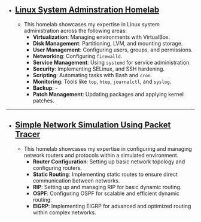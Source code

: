 - ## [Linux System Adminstration Homelab](Linux/Linux.md)
  - This homelab showcases my expertise in Linux system administration across the following areas:
    - **Virtualization**: Managing environments with VirtualBox.
    - **Disk Management**: Partitioning, LVM, and mounting storage.
    - **User Management**: Configuring users, groups, and permissions.
    - **Networking**: Configuring `firewalld`.
    - **Service Management**: Using `systemd` for service administration.
    - **Security**: Implementing SELinux, and SSH hardening.
    - **Scripting**: Automating tasks with Bash and `cron`.
    - **Monitoring**: Tools like `top`, `htop`, `journalctl`, and `syslog`.
    - **Backup**: -
    - **Patch Management**: Updating packages and applying kernel patches.

___


  - ## [Simple Network Simulation Using Packet Tracer](PacketTracer/PacketTracer.md)
    - This homelab showcases my expertise in configuring and managing network routers and protocols within a simulated environment. 
      - **Router Configuration**: Setting up basic network topology and configuring routers. 
      - **Static Routing**: Implementing static routes to ensure direct communication between networks.  
      - **RIP**: Setting up and managing RIP for basic dynamic routing.  
      - **OSPF**: Configuring OSPF for scalable and efficient dynamic routing.  
      - **EIGRP**: Implementing EIGRP for advanced and optimized routing within complex networks.

